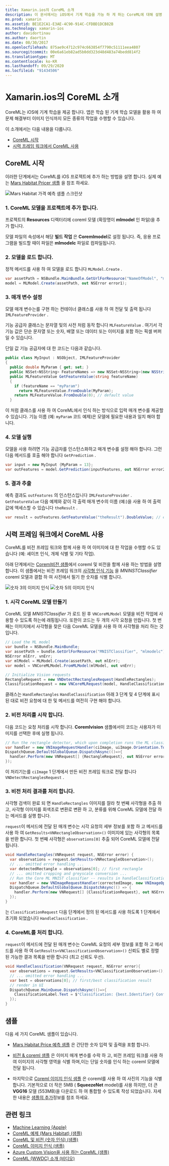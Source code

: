```yaml
---
title: Xamarin.ios의 CoreML 소개
description: 이 문서에서는 iOS에서 기계 학습을 가능 하 게 하는 CoreML에 대해 설명 합니다. 이 문서에서는 CoreML를 시작 하는 방법과 비전 프레임 워크에서이를 사용 하는 방법을 설명 합니다.
ms.prod: xamarin
ms.assetid: BE1E2CA1-E3AE-4C90-914C-CFDBD1DCB82B
ms.technology: xamarin-ios
author: davidortinau
ms.author: daortin
ms.date: 08/30/2017
ms.openlocfilehash: 875ae9c4712c974c663854f7790c51111eea4807
ms.sourcegitcommit: 00e6a61eb82ad5b0dd323d48d483a74bedd814f2
ms.translationtype: MT
ms.contentlocale: ko-KR
ms.lasthandoff: 09/29/2020
ms.locfileid: "91434506"
---
```

# <a name="introduction-to-coreml-in-xamarinios"></a>Xamarin.ios의 CoreML 소개

CoreML는 iOS에 기계 학습을 제공 합니다. 앱은 학습 된 기계 학습 모델을 활용 하 여 문제 해결부터 이미지 인식까지 모든 종류의 작업을 수행할 수 있습니다.

이 소개에서는 다음 내용을 다룹니다.

- [CoreML 시작](#coreml)
- [시력 프레임 워크에서 CoreML 사용](#coremlvision)

<a name="coreml"></a>

## <a name="getting-started-with-coreml"></a>CoreML 시작

이러한 단계에서는 CoreML를 iOS 프로젝트에 추가 하는 방법을 설명 합니다. 실제 예는 [Mars Habitat Pricer 샘플](/samples/xamarin/ios-samples/ios12-marshabitatcoremltimer/) 을 참조 하세요.

![Mars Habitat 가격 예측 샘플 스크린샷](coreml-images/marspricer-heading.png)

### <a name="1-add-the-coreml-model-to-the-project"></a>1. CoreML 모델을 프로젝트에 추가 합니다.

프로젝트의 **Resources** 디렉터리에 coreml 모델 (확장명이 **mlmodel** 인 파일)을 추가 합니다. 

모델 파일의 속성에서 해당 **빌드 작업** 은 **Coremlmodel**로 설정 됩니다. 즉, 응용 프로그램을 빌드할 때이 파일은 **mlmodelc** 파일로 컴파일됩니다.

### <a name="2-load-the-model"></a>2. 모델을 로드 합니다.

정적 메서드를 사용 하 여 모델을 로드 합니다 `MLModel.Create` .

```csharp
var assetPath = NSBundle.MainBundle.GetUrlForResource("NameOfModel", "mlmodelc");
model = MLModel.Create(assetPath, out NSError error1);
```

### <a name="3-set-the-parameters"></a>3. 매개 변수 설정

모델 매개 변수는를 구현 하는 컨테이너 클래스를 사용 하 여 전달 및 출력 됩니다 `IMLFeatureProvider` .

기능 공급자 클래스는 문자열 및의 사전 처럼 동작 합니다 `MLFeatureValue` . 여기서 각 기능 값은 단순 문자열 또는 숫자, 배열 또는 데이터 또는 이미지를 포함 하는 픽셀 버퍼 일 수 있습니다.

단일 값 기능 공급자에 대 한 코드는 다음과 같습니다.

```csharp
public class MyInput : NSObject, IMLFeatureProvider
{
  public double MyParam { get; set; }
  public NSSet<NSString> FeatureNames => new NSSet<NSString>(new NSString("myParam"));
  public MLFeatureValue GetFeatureValue(string featureName)
  {
    if (featureName == "myParam")
      return MLFeatureValue.FromDouble(MyParam);
    return MLFeatureValue.FromDouble(0); // default value
  }
```

이 처럼 클래스를 사용 하 여 CoreML에서 인식 하는 방식으로 입력 매개 변수를 제공할 수 있습니다. 기능 이름 (예: `myParam` 코드 예제)은 모델에 필요한 내용과 일치 해야 합니다.

### <a name="4-run-the-model"></a>4. 모델 실행

모델을 사용 하려면 기능 공급자를 인스턴스화하고 매개 변수를 설정 해야 합니다. 그런 다음 메서드를 호출 해야 합니다 `GetPrediction` .

```csharp
var input = new MyInput {MyParam = 13};
var outFeatures = model.GetPrediction(inputFeatures, out NSError error2);
```

### <a name="5-extract-the-results"></a>5. 결과 추출

예측 결과도 `outFeatures` 의 인스턴스입니다 `IMLFeatureProvider` . `GetFeatureValue` 다음 예제와 같이 각 출력 매개 변수의 이름 (예:)을 사용 하 여 출력 값에 액세스할 수 있습니다 `theResult` .

```csharp
var result = outFeatures.GetFeatureValue("theResult").DoubleValue; // eg. 6227020800
```

<a name="coremlvision"></a>

## <a name="using-coreml-with-the-vision-framework"></a>시력 프레임 워크에서 CoreML 사용

CoreML를 비전 프레임 워크와 함께 사용 하 여 이미지에 대 한 작업을 수행할 수도 있습니다 (예: 셰이프 인식, 개체 식별 및 기타 작업).

아래 단계에서는 [Coreml비전 샘플](/samples/xamarin/ios-samples/ios11-coremlvision)에서 coreml 및 비전을 함께 사용 하는 방법을 설명 합니다. 이 샘플에서는 비전 프레임 워크의 [사각형 인식 기능](~/ios/platform/introduction-to-ios11/vision.md#rectangles) 을 _MNINSTClassifier_ coreml 모델과 결합 하 여 사진에서 필기 한 숫자를 식별 합니다.

![숫자 3의 이미지 인식](coreml-images/vision3.png) ![숫자 5의 이미지 인식](coreml-images/vision5.png)

### <a name="1-create-a-vision-coreml-model"></a>1. 시각 CoreML 모델 만들기

CoreML 모델 _MNISTClassifier_ 가 로드 된 후 `VNCoreMLModel` 모델을 비전 작업에 사용할 수 있도록 하는에 래핑됩니다. 또한이 코드는 두 개의 시각 요청을 만듭니다. 첫 번째는 이미지에서 사각형을 찾은 다음 CoreML 모델을 사용 하 여 사각형을 처리 하는 것입니다.

```csharp
// Load the ML model
var bundle = NSBundle.MainBundle;
var assetPath = bundle.GetUrlForResource("MNISTClassifier", "mlmodelc");
NSError mlErr, vnErr;
var mlModel = MLModel.Create(assetPath, out mlErr);
var model = VNCoreMLModel.FromMLModel(mlModel, out vnErr);

// Initialize Vision requests
RectangleRequest = new VNDetectRectanglesRequest(HandleRectangles);
ClassificationRequest = new VNCoreMLRequest(model, HandleClassification);
```

클래스는 `HandleRectangles` `HandleClassification` 아래 3 단계 및 4 단계에 표시 된 대로 비전 요청에 대 한 및 메서드를 여전히 구현 해야 합니다.

### <a name="2-start-the-vision-processing"></a>2. 비전 처리를 시작 합니다.

다음 코드는 요청 처리를 시작 합니다. **Coremlvision** 샘플에서이 코드는 사용자가 이미지를 선택한 후에 실행 됩니다.

```csharp
// Run the rectangle detector, which upon completion runs the ML classifier.
var handler = new VNImageRequestHandler(ciImage, uiImage.Orientation.ToCGImagePropertyOrientation(), new VNImageOptions());
DispatchQueue.DefaultGlobalQueue.DispatchAsync(()=>{
  handler.Perform(new VNRequest[] {RectangleRequest}, out NSError error);
});
```

이 처리기는를 `ciImage` 1 단계에서 만든 비전 프레임 워크로 전달 합니다 `VNDetectRectanglesRequest` .

### <a name="3-handle-the-results-of-vision-processing"></a>3. 비전 처리 결과를 처리 합니다.

사각형 검색이 완료 되 면 `HandleRectangles` 이미지를 잘라 첫 번째 사각형을 추출 하 고, 사각형 이미지를 회색조로 변환로 변환 하 고, 분류를 위해 CoreML 모델에 전달 하는 메서드를 실행 합니다.

`request`이 메서드에 전달 된 매개 변수는 시각 요청의 세부 정보를 포함 하 고 메서드를 사용 하 여 `GetResults<VNRectangleObservation>()` 이미지에 있는 사각형의 목록을 반환 합니다. 첫 번째 사각형은 `observations[0]` 추출 되어 CoreML 모델에 전달 됩니다.

```csharp
void HandleRectangles(VNRequest request, NSError error) {
  var observations = request.GetResults<VNRectangleObservation>();
  // ... omitted error handling ...
  var detectedRectangle = observations[0]; // first rectangle
  // ... omitted cropping and greyscale conversion ...
  // Run the Core ML MNIST classifier -- results in handleClassification method
  var handler = new VNImageRequestHandler(correctedImage, new VNImageOptions());
  DispatchQueue.DefaultGlobalQueue.DispatchAsync(() => {
    handler.Perform(new VNRequest[] {ClassificationRequest}, out NSError err);
  });
}
```

는 `ClassificationRequest` 다음 단계에서 정의 된 메서드를 사용 하도록 1 단계에서 초기화 되었습니다 `HandleClassification` .

### <a name="4-handle-the-coreml"></a>4. CoreML를 처리 합니다.

`request`이 메서드에 전달 된 매개 변수는 CoreML 요청의 세부 정보를 포함 하 고 메서드를 사용 하 여 `GetResults<VNClassificationObservation>()` 신뢰도 별로 정렬 된 가능한 결과 목록을 반환 합니다 (최고 신뢰도 우선).

```csharp
void HandleClassification(VNRequest request, NSError error){
  var observations = request.GetResults<VNClassificationObservation>();
  // ... omitted error handling ...
  var best = observations[0]; // first/best classification result
  // render in UI
  DispatchQueue.MainQueue.DispatchAsync(()=>{
    ClassificationLabel.Text = $"Classification: {best.Identifier} Confidence: {best.Confidence * 100f:#.00}%";
  });
}
```

## <a name="samples"></a>샘플

다음 세 가지 CoreML 샘플이 있습니다.

- [Mars Habitat Price 예측 샘플](/samples/xamarin/ios-samples/ios12-marshabitatcoremltimer/) 은 간단한 숫자 입력 및 출력을 포함 합니다.

- [비전 & coreml 샘플](/samples/xamarin/ios-samples/ios11-coremlvision) 은 이미지 매개 변수를 수락 하 고, 비전 프레임 워크를 사용 하 여 이미지의 사각형 영역을 식별 하며,이는 단일 숫자를 인식 하는 coreml 모델에 전달 됩니다.

- 마지막으로 [Coreml 이미지 인식 샘플](/samples/xamarin/ios-samples/ios11-coremlimagerecognition) 은 coreml를 사용 하 여 사진의 기능을 식별 합니다. 기본적으로 더 작은 5MB ( **SqueezeNet** model)를 사용 하지만, 더 큰 **VGG16** 모델 (553MB)을 다운로드 하 여 통합할 수 있도록 작성 되었습니다. 자세한 내용은 [샘플의 추가](https://github.com/xamarin/ios-samples/blob/master/ios11/CoreMLImageRecognition/CoreMLImageRecognition/README.md)정보를 참조 하세요.

## <a name="related-links"></a>관련 링크

- [Machine Learning (Apple)](https://developer.apple.com/machine-learning/)
- [CoreML 예제 (Mars Habitat) (샘플)](/samples/xamarin/ios-samples/ios12-marshabitatcoremltimer/)
- [CoreML 및 비전 (숫자 인식) (샘플)](/samples/xamarin/ios-samples/ios11-coremlvision)
- [CoreML 이미지 인식 (샘플)](/samples/xamarin/ios-samples/ios11-coremlimagerecognition)
- [Azure Custom Vision을 사용 하는 CoreML (샘플)](/samples/xamarin/ios-samples/ios11-coremlazuremodel)
- [CoreML (WWDC) 소개 (비디오)](https://developer.apple.com/videos/play/wwdc2017/703/)